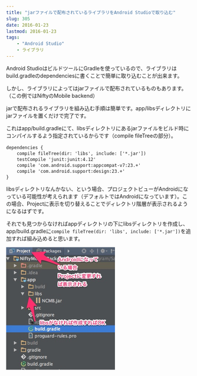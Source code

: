 ```yaml
---
title: "jarファイルで配布されているライブラリをAndroid Studioで取り込む"
slug: 305
date: 2016-01-23
lastmod: 2016-01-23
tags:
    - "Android Studio"
    - ライブラリ
---
```


Android StudioはビルドツールにGradleを使っているので、ライブラリはbuild.gradleのdependenciesに書くことで簡単に取り込むことが出来ます。

しかし、ライブラリによってはjarファイルで配布されているものもあります。（この例ではNiftyのMobile backend）

jarで配布されるライブラリを組み込む手順は簡単です。app/libsディレクトリにjarファイルを置くだけで完了です。

これはapp/build.gradleにて、libsディレクトリにあるjarファイルをビルド時にコンパイルするよう指定されているからです（compile fileTreeの部分）。


```
dependencies {
    compile fileTree(dir: 'libs', include: ['*.jar'])
    testCompile 'junit:junit:4.12'
    compile 'com.android.support:appcompat-v7:23.+'
    compile 'com.android.support:design:23.+'
}
```

libsディレクトリなんかない、という場合、プロジェクトビューがAndroidになっている可能性が考えられます（デフォルトではAndroidになっています）。この場合、Projectに表示を切り替えることでディレクトリ階層が表示されるようになるはずです。

それでも見つからなければappディレクトリの下にlibsディレクトリを作成し、app/build.gradleに`compile fileTree(dir: 'libs', include: ['*.jar'])`を追加すれば組み込めると思います。

![ライブラリの取り込み](3912e3d508c3c22f1e12e9e61daebc81.jpg)


  